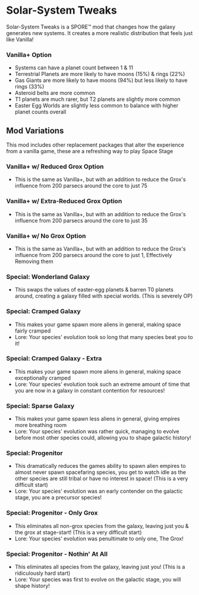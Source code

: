 # Solar-System Tweaks
Solar-System Tweaks is a SPORE™ mod that changes how the galaxy generates new systems. It creates a more realistic distribution that feels just like Vanilla!

### Vanilla+ Option
- Systems can have a planet count between 1 & 11
- Terrestrial Planets are more likely to have moons (15%) & rings (22%)
- Gas Giants are more likely to have moons (94%) but less likely to have rings (33%)
- Asteroid belts are more common
- T1 planets are much rarer, but T2 planets are slightly more common
- Easter Egg Worlds are slightly less common to balance with higher planet counts overall

## Mod Variations
This mod includes other replacement packages that alter the experience from a vanilla game, these are a refreshing way to play Space Stage

### Vanilla+ w/ Reduced Grox Option
- This is the same as Vanilla+, but with an addition to reduce the Grox's influence from 200 parsecs around the core to just 75

### Vanilla+ w/ Extra-Reduced Grox Option
- This is the same as Vanilla+, but with an addition to reduce the Grox's influence from 200 parsecs around the core to just 35

### Vanilla+ w/ No Grox Option
- This is the same as Vanilla+, but with an addition to reduce the Grox's influence from 200 parsecs around the core to just 1, Effectively Removing them

### Special: Wonderland Galaxy
- This swaps the values of easter-egg planets & barren T0 planets around, creating a galaxy filled with special worlds. (This is severely OP)

### Special: Cramped Galaxy
- This makes your game spawn more aliens in general, making space fairly cramped
- Lore: Your species' evolution took so long that many species beat you to it!

### Special: Cramped Galaxy - Extra
- This makes your game spawn more aliens in general, making space exceptionally cramped
- Lore: Your species' evolution took such an extreme amount of time that you are now in a galaxy in constant contention for resources!

### Special: Sparse Galaxy
- This makes your game spawn less aliens in general, giving empires more breathing room
- Lore: Your species' evolution was rather quick, managing to evolve before most other species could, allowing you to shape galactic history!

### Special: Progenitor
- This dramatically reduces the games ability to spawn alien empires to almost never spawn spacefaring species, you get to watch idle as the other species are still tribal or have no interest in space! (This is a very difficult start)
- Lore: Your species' evolution was an early contender on the galactic stage, you are a precursor species!

### Special: Progenitor - Only Grox
- This eliminates all non-grox species from the galaxy, leaving just you & the grox at stage-start! (This is a very difficult start)
- Lore: Your species' evolution was penultimate to only one, The Grox!

### Special: Progenitor - Nothin' At All
- This eliminates all species from the galaxy, leaving just you! (This is a ridiculously hard start)
- Lore: Your species was first to evolve on the galactic stage, you will shape history!
